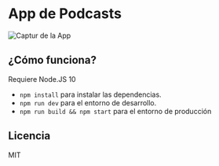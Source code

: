 # App de Podcasts

![Captur de la App](./.readme-static/captura.png)

## ¿Cómo funciona?

Requiere Node.JS 10

- `npm install` para instalar las dependencias.
- `npm run dev` para el entorno de desarrollo.
- `npm run build && npm start` para el entorno de producción

## Licencia

MIT
